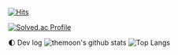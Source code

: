 [![Hits](https://hits.seeyoufarm.com/api/count/incr/badge.svg?url=https%3A%2F%2Fgithub.com%2Fthemoon&count_bg=%2394918B&title_bg=%23555555&icon=&icon_color=%23E7E7E7&title=hits&edge_flat=false)](https://hits.seeyoufarm.com)

[![Solved.ac Profile](http://mazassumnida.wtf/api/v2/generate_badge?boj=themoon)](https://solved.ac/themoon/)

🌓 Dev log
![themoon's github stats](https://github-readme-stats.vercel.app/api?username=themoon&show_icons=true&theme=swift)
![Top Langs](https://github-readme-stats.vercel.app/api/top-langs/?username=themoon&layout=compact&theme=swift)
